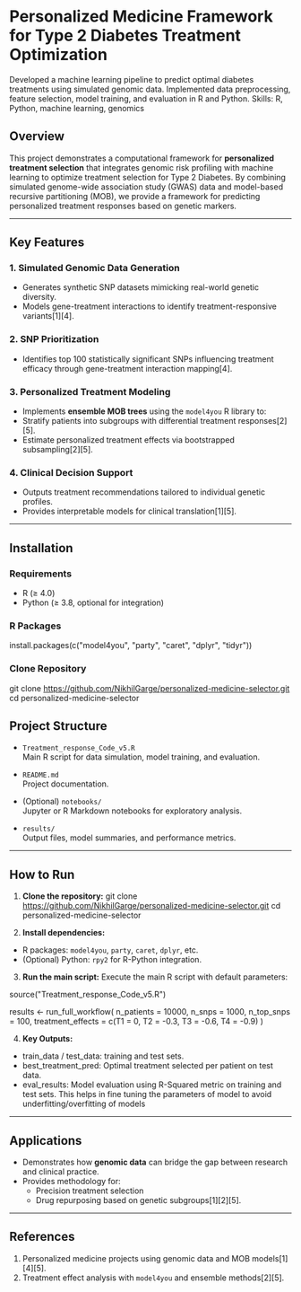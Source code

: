 # Personalized Medicine Framework for Type 2 Diabetes Treatment Optimization
Developed a machine learning pipeline to predict optimal diabetes treatments using simulated genomic data. Implemented data preprocessing, feature selection, model training, and evaluation in R and Python. Skills: R, Python, machine learning, genomics

## Overview

This project demonstrates a computational framework for **personalized treatment selection** that integrates genomic risk profiling with machine learning to optimize treatment selection for Type 2 Diabetes. By combining simulated genome-wide association study (GWAS) data and model-based recursive partitioning (MOB), we provide a framework for predicting personalized treatment responses based on genetic markers.

---

## Key Features  

### 1. **Simulated Genomic Data Generation**  
   - Generates synthetic SNP datasets mimicking real-world genetic diversity.  
   - Models gene-treatment interactions to identify treatment-responsive variants[1][4].

### 2. **SNP Prioritization**  
   - Identifies top 100 statistically significant SNPs influencing treatment efficacy through gene-treatment interaction mapping[4].

### 3. **Personalized Treatment Modeling**  
   - Implements **ensemble MOB trees** using the `model4you` R library to:  
   - Stratify patients into subgroups with differential treatment responses[2][5].  
   - Estimate personalized treatment effects via bootstrapped subsampling[2][5].

### 4. **Clinical Decision Support**  
   - Outputs treatment recommendations tailored to individual genetic profiles.  
   - Provides interpretable models for clinical translation[1][5].

---

## Installation  

### Requirements  
- R (≥ 4.0)  
- Python (≥ 3.8, optional for integration)

### R Packages  
install.packages(c("model4you", "party", "caret", "dplyr", "tidyr"))

### Clone Repository  
git clone https://github.com/NikhilGarge/personalized-medicine-selector.git
cd personalized-medicine-selector

## Project Structure

- `Treatment_response_Code_v5.R`  
  Main R script for data simulation, model training, and evaluation.

- `README.md`  
  Project documentation.

- (Optional) `notebooks/`  
  Jupyter or R Markdown notebooks for exploratory analysis.

- `results/`  
  Output files, model summaries, and performance metrics.

---

## How to Run

1. **Clone the repository:**
git clone https://github.com/NikhilGarge/personalized-medicine-selector.git
cd personalized-medicine-selector

2. **Install dependencies:**  
- R packages: `model4you`, `party`, `caret`, `dplyr`, etc.
- (Optional) Python: `rpy2` for R-Python integration.

3. **Run the main script:**
Execute the main R script with default parameters:  

source("Treatment_response_Code_v5.R")

results <- run_full_workflow(
n_patients = 10000,
n_snps = 1000,
n_top_snps = 100,
treatment_effects = c(T1 = 0, T2 = -0.3, T3 = -0.6, T4 = -0.9)
)

4. **Key Outputs:**
- train_data / test_data: training and test sets.
- best_treatment_pred: Optimal treatment selected per patient on test data.
- eval_results: Model evaluation using R-Squared metric on training and test sets. This helps in fine tuning the parameters of model to avoid underfitting/overfitting of models

---

## Applications  
- Demonstrates how **genomic data** can bridge the gap between research and clinical practice.  
- Provides methodology for:  
  - Precision treatment selection 
  - Drug repurposing based on genetic subgroups[1][2][5].

---

## References  
1. Personalized medicine projects using genomic data and MOB models[1][4][5].  
2. Treatment effect analysis with `model4you` and ensemble methods[2][5].
